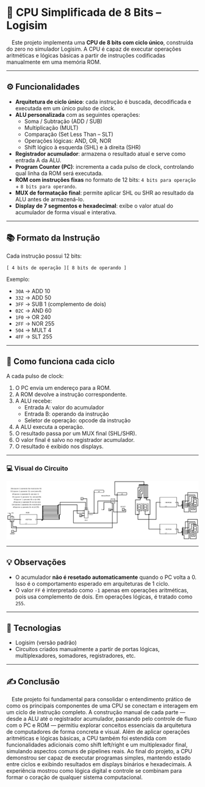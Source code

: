 # 🧠 CPU Simplificada de 8 Bits – Logisim

&emsp;Este projeto implementa uma **CPU de 8 bits com ciclo único**, construída do zero no simulador Logisim. A CPU é capaz de executar operações aritméticas e lógicas básicas a partir de instruções codificadas manualmente em uma memória ROM.

---

## ⚙️ Funcionalidades

- **Arquitetura de ciclo único**: cada instrução é buscada, decodificada e executada em um único pulso de clock.
- **ALU personalizada** com as seguintes operações:
  - Soma / Subtração (ADD / SUB)
  - Multiplicação (MULT)
  - Comparação (Set Less Than – SLT)
  - Operações lógicas: AND, OR, NOR
  - Shift lógico à esquerda (SHL) e à direita (SHR)
- **Registrador acumulador**: armazena o resultado atual e serve como entrada A da ALU.
- **Program Counter (PC)**: incrementa a cada pulso de clock, controlando qual linha da ROM será executada.
- **ROM com instruções fixas** no formato de 12 bits: `4 bits para operação` + `8 bits para operando`.
- **MUX de formatação final**: permite aplicar SHL ou SHR ao resultado da ALU antes de armazená-lo.
- **Display de 7 segmentos e hexadecimal**: exibe o valor atual do acumulador de forma visual e interativa.

---

## 📚 Formato da Instrução

Cada instrução possui 12 bits:

```
[ 4 bits de operação ][ 8 bits de operando ]
```

Exemplo:
- `30A` → ADD 10
- `332` → ADD 50
- `3FF` → SUB 1 (complemento de dois)
- `02C` → AND 60
- `1F0` → OR 240
- `2FF` → NOR 255
- `504` → MULT 4
- `4FF` → SLT 255



---

## 🧪 Como funciona cada ciclo

A cada pulso de clock:
1. O PC envia um endereço para a ROM.
2. A ROM devolve a instrução correspondente.
3. A ALU recebe:
   - Entrada A: valor do acumulador
   - Entrada B: operando da instrução
   - Seletor de operação: opcode da instrução
4. A ALU executa a operação.
5. O resultado passa por um MUX final (SHL/SHR).
6. O valor final é salvo no registrador acumulador.
7. O resultado é exibido nos displays.

---

### 💻 Visual do Circuito

![Visão geral do circuito da CPU](ImagemCPU.png)

---

## 💡 Observações

- O acumulador **não é resetado automaticamente** quando o PC volta a 0. Isso é o comportamento esperado em arquiteturas de 1 ciclo.
- O valor `FF` é interpretado como `-1` apenas em operações aritméticas, pois usa complemento de dois. Em operações lógicas, é tratado como `255`.

---

## 🧰 Tecnologias

- Logisim (versão padrão)
- Circuitos criados manualmente a partir de portas lógicas, multiplexadores, somadores, registradores, etc.

---

## ✍️ Conclusão 
&emsp;Este projeto foi fundamental para consolidar o entendimento prático de como os principais componentes de uma CPU se conectam e interagem em um ciclo de instrução completo. A construção manual de cada parte — desde a ALU até o registrador acumulador, passando pelo controle de fluxo com o PC e ROM — permitiu explorar conceitos essenciais da arquitetura de computadores de forma concreta e visual. Além de aplicar operações aritméticas e lógicas básicas, a CPU também foi estendida com funcionalidades adicionais como shift left/right e um multiplexador final, simulando aspectos comuns de pipelines reais. Ao final do projeto, a CPU demonstrou ser capaz de executar programas simples, mantendo estado entre ciclos e exibindo resultados em displays binários e hexadecimais. A experiência mostrou como lógica digital e controle se combinam para formar o coração de qualquer sistema computacional.
